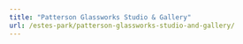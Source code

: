 ```yaml
---
title: "Patterson Glassworks Studio & Gallery"
url: /estes-park/patterson-glassworks-studio-and-gallery/
---
```

